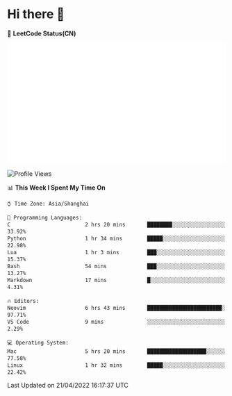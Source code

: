# Hi there 👋

📝 **LeetCode Status(CN)**

![wsmbsbbz's LeetCode status](https://github.com/wsmbsbbz/wsmbsbbz/blob/main/status.svg)

<!--
**wsmbsbbz/wsmbsbbz** is a ✨ _special_ ✨ repository because its `README.md` (this file) appears on your GitHub profile.

Here are some ideas to get you started:

- 🔭 I’m currently working on ...
- 🌱 I’m currently learning ...
- 👯 I’m looking to collaborate on ...
- 🤔 I’m looking for help with ...
- 💬 Ask me about ...
- 📫 How to reach me: ...
- 😄 Pronouns: ...
- ⚡ Fun fact: ...
-->
<!--START_SECTION:waka-->
![Profile Views](http://img.shields.io/badge/Profile%20Views-6-blue)

📊 **This Week I Spent My Time On** 

```text
⌚︎ Time Zone: Asia/Shanghai

💬 Programming Languages: 
C                        2 hrs 20 mins       ████████░░░░░░░░░░░░░░░░░   33.92% 
Python                   1 hr 34 mins        █████░░░░░░░░░░░░░░░░░░░░   22.98% 
Lua                      1 hr 3 mins         ███░░░░░░░░░░░░░░░░░░░░░░   15.37% 
Bash                     54 mins             ███░░░░░░░░░░░░░░░░░░░░░░   13.27% 
Markdown                 17 mins             █░░░░░░░░░░░░░░░░░░░░░░░░   4.31%

🔥 Editors: 
Neovim                   6 hrs 43 mins       ████████████████████████░   97.71% 
VS Code                  9 mins              ░░░░░░░░░░░░░░░░░░░░░░░░░   2.29%

💻 Operating System: 
Mac                      5 hrs 20 mins       ███████████████████░░░░░░   77.58% 
Linux                    1 hr 32 mins        █████░░░░░░░░░░░░░░░░░░░░   22.42%

```


 Last Updated on 21/04/2022 16:17:37 UTC
<!--END_SECTION:waka-->
